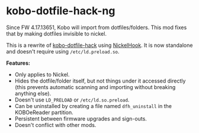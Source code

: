 # kobo-dotfile-hack-ng
Since FW 4.17.13651, Kobo will import from dotfiles/folders. This mod fixes that by making dotfiles invisible to nickel.

This is a rewrite of [kobo-dotfile-hack](../kobo-dotfile-hack) using [NickelHook](https://github.com/pgaskin/NickelHook). It is now standalone and doesn't require using `/etc/ld.preload.so`.

**Features:**
- Only applies to Nickel.
- Hides the dotfile/folder itself, but not things under it accessed directly (this prevents automatic scanning and importing without breaking anything else).
- Doesn't use `LD_PRELOAD` or `/etc/ld.so.preload`.
- Can be uninstalled by creating a file named `dfh_uninstall` in the KOBOeReader partition.
- Persistent between firmware upgrades and sign-outs.
- Doesn't conflict with other mods.
